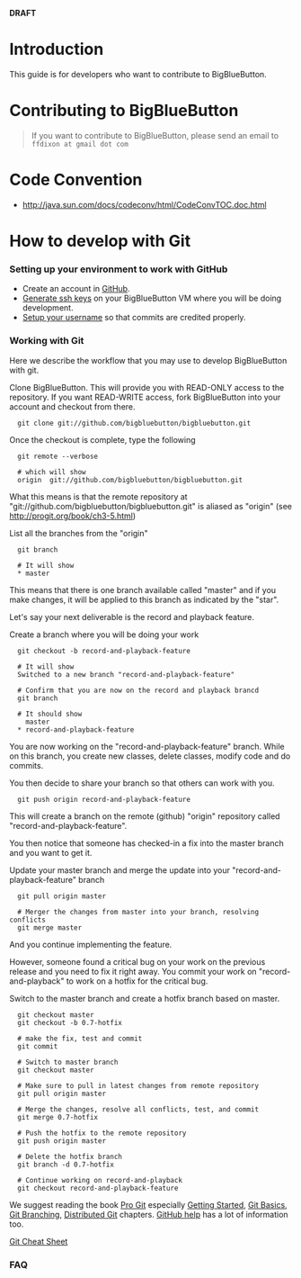 **DRAFT**
# Introduction #
This guide is for developers who want to contribute to BigBlueButton.


# Contributing to BigBlueButton #
> If you want to contribute to BigBlueButton, please send an email to `ffdixon at gmail dot com`

# Code Convention #
  * http://java.sun.com/docs/codeconv/html/CodeConvTOC.doc.html

# How to develop with Git #
### Setting up your environment to work with GitHub ###
  * Create an account in [GitHub](http:///www.github.com).
  * [Generate ssh keys](http://help.github.com/msysgit-key-setup/) on your BigBlueButton VM where you will be doing development.
  * [Setup your username](http://help.github.com/git-email-settings/) so that commits are credited properly.

### Working with Git ###
Here we describe the workflow that you may use to develop BigBlueButton with git.

Clone BigBlueButton. This will provide you with READ-ONLY access to the repository. If you want READ-WRITE access, fork BigBlueButton into your account and checkout from there.
```
  git clone git://github.com/bigbluebutton/bigbluebutton.git
```

Once the checkout is complete, type the following
```
  git remote --verbose

  # which will show
  origin  git://github.com/bigbluebutton/bigbluebutton.git
```

What this means is that the remote repository at "git://github.com/bigbluebutton/bigbluebutton.git" is aliased as "origin"
(see http://progit.org/book/ch3-5.html)

List all the branches from the "origin"
```
  git branch

  # It will show
  * master
```

This means that there is one branch available called "master" and if you make changes, it will be applied to this branch as indicated by the "star".

Let's say your next deliverable is the record and playback feature.

Create a branch where you will be doing your work
```
  git checkout -b record-and-playback-feature

  # It will show
  Switched to a new branch "record-and-playback-feature"

  # Confirm that you are now on the record and playback brancd
  git branch

  # It should show
    master
  * record-and-playback-feature

```

You are now working on the "record-and-playback-feature" branch. While on this branch, you create new classes, delete classes, modify code and do commits.

You then decide to share your branch so that others can work with you.
```
  git push origin record-and-playback-feature
```

This will create a branch on the remote (github) "origin" repository called "record-and-playback-feature".

You then notice that someone has checked-in a fix into the master branch and you want to get it.

Update your master branch and merge the update into your "record-and-playback-feature" branch
```
  git pull origin master

  # Merger the changes from master into your branch, resolving conflicts
  git merge master
```

And you continue implementing the feature.

However, someone found a critical bug on your work on the previous release and you need to fix it right away. You commit your work on "record-and-playback" to work on a hotfix for the critical bug.

Switch to the master branch and create a hotfix branch based on master.
```
  git checkout master
  git checkout -b 0.7-hotfix

  # make the fix, test and commit  
  git commit

  # Switch to master branch
  git checkout master

  # Make sure to pull in latest changes from remote repository
  git pull origin master

  # Merge the changes, resolve all conflicts, test, and commit 
  git merge 0.7-hotfix

  # Push the hotfix to the remote repository
  git push origin master

  # Delete the hotfix branch
  git branch -d 0.7-hotfix

  # Continue working on record-and-playback
  git checkout record-and-playback-feature
```

We suggest reading the book [Pro Git](http://progit.org/book/) especially [Getting Started](http://progit.org/book/ch1-0.html), [Git Basics](http://progit.org/book/ch2-0.html), [Git Branching](http://progit.org/book/ch3-0.html), [Distributed Git](http://progit.org/book/ch5-0.html) chapters. [GitHub help](http://help.github.com/) has a lot of information too.

[Git Cheat Sheet](http://ktown.kde.org/~zrusin/git/git-cheat-sheet-medium.png)

### FAQ ###